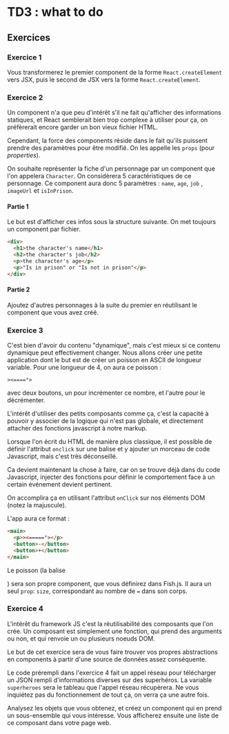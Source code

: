 # TD3 : what to do
## Exercices

### Exercice 1

Vous transformerez le premier component de la forme `React.createElement` vers JSX, puis le second de JSX vers la forme `React.createElement`.

### Exercice 2
Un component n'a que peu d'intérêt s'il ne fait qu'afficher des informations statiques, et React semblerait bien trop complexe à utiliser pour ça, on préfèrerait encore garder un bon vieux fichier HTML.

Cependant, la force des components réside dans le fait qu'ils puissent prendre des paramètres pour être modifié. On les appelle les `props` (pour *properties*). 

On souhaite représenter la fiche d'un personnage par un component que l'on appelera `Character`. On considèrera 5 caractéristiques de ce personnage. Ce component aura donc 5 paramètres : `name`, `age`, `job` , `imageUrl` et `isInPrison`.

#### Partie 1
Le but est d'afficher ces infos sous la structure suivante. On met toujours un component par fichier.

```html
<div>
  <h1>the character's name</h1>
  <h2>the character's job</h2>
  <p>the character's age</p>
  <p>"Is in prison" or "Is not in prison"</p>
</div>
```

#### Partie 2

Ajoutez d'autres personnages à la suite du premier en réutilisant le component que vous avez créé.

### Exercice 3

C'est bien d'avoir du contenu "dynamique", mais c'est mieux si ce contenu dynamique peut effectivement changer. Nous allons créer une petite application dont le but est de créer un poisson en ASCII de longueur variable. Pour une longueur de 4, on aura ce poisson :
```
><====°>
```
avec deux boutons, un pour incrémenter ce nombre, et l'autre pour le décrémenter.

L'intérêt d'utiliser des petits composants comme ça, c'est la capacité à pouvoir y associer de la logique qui n'est pas globale, et directement attacher des fonctions javascript à notre markup.

Lorsque l'on écrit du HTML de manière plus classique, il est possible de définir l'attribut `onclick` sur une balise et y ajouter un morceau de code Javascript, mais c'est très déconseillé.

Ca devient maintenant la chose à faire, car on se trouve déjà dans du code Javascript, injecter des fonctions pour définir le comportement face à un certain événement devient pertinent.

On accomplira ça en utilisant l'attribut `onClick` sur nos éléments DOM (notez la majuscule).

L'app aura ce format : 
```html
<main>
  <p>><=====°></p>
  <button>-</button>
  <button>+</button>
</main>
```

Le poisson (la balise <p>) sera son propre component, que vous définirez dans Fish.js. Il aura un seul `prop`: `size`, correspondant au nombre de `=` dans son corps.

### Exercice 4

L'intérêt du framework JS c'est la réutilisabilité des composants que l'on crée. Un composant est simplement une fonction, qui prend des arguments ou non, et qui renvoie un ou plusieurs noeuds DOM.

Le but de cet exercice sera de vous faire trouver vos propres abstractions en components à partir d'une source de données assez conséquente.

Le code prérempli dans l'exercice 4 fait un appel réseau pour télécharger un JSON rempli d'informations diverses sur des superhéros. La variable `superheroes` sera le tableau que l'appel réseau récupèrera. Ne vous inquiétez pas du fonctionnement de tout ça, on verra ça une autre fois.

Analysez les objets que vous obtenez, et créez un component qui en prend un sous-ensemble qui vous intéresse. Vous afficherez ensuite une liste de ce composant dans votre page web.